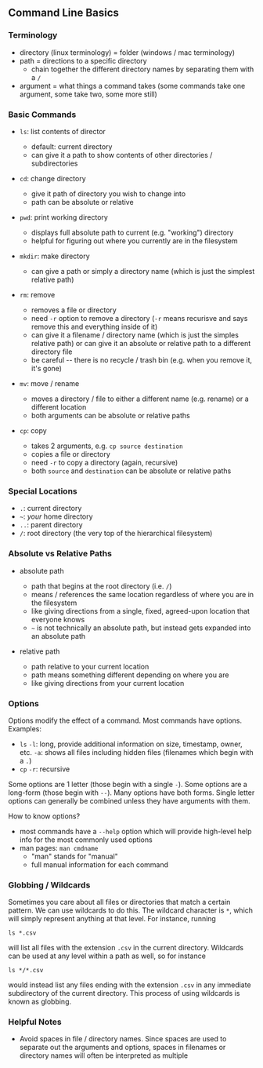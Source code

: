 ## Command Line Basics

### Terminology
* directory (linux terminology) = folder (windows / mac terminology)
* path = directions to a specific directory
  * chain together the different directory names by separating them with a `/`
* argument = what things a command takes (some commands take one argument, some take two, some more still)

### Basic Commands

* `ls`:  list contents of director
  * default:  current directory
  * can give it a path to show contents of other directories / subdirectories

* `cd`:  change directory
  * give it path of directory you wish to change into
  * path can be absolute or relative

* `pwd`:  print working directory
  * displays full absolute path to current (e.g. "working") directory
  * helpful for figuring out where you currently are in the filesystem

* `mkdir`:  make directory
  * can give a path or simply a directory name
    (which is just the simplest relative path)

* `rm`:  remove
  * removes a file or directory
  * need `-r` option to remove a directory
    (`-r` means recurisve and says remove this and everything inside of it)
  * can give it a filename / directory name (which is just the simples relative path)
    or can give it an absolute or relative path to a different directory file
  * be careful -- there is no recycle / trash bin (e.g. when you remove it, it's gone)

* `mv`:  move / rename
  * moves a directory / file to either a different name (e.g. rename)
    or a different location
  * both arguments can be absolute or relative paths

* `cp`:  copy
  * takes 2 arguments, e.g. `cp source destination`
  * copies a file or directory
  * need `-r` to copy a directory (again, recursive)
  * both `source` and `destination` can be absolute or relative paths

### Special Locations 

* `.`:  current directory
* `~`:  *your* home directory
* `..`:  parent directory
* `/`:  root directory (the very top of the hierarchical filesystem)

### Absolute vs Relative Paths
* absolute path
  * path that begins at the root directory (i.e. `/`)
  * means / references the same location regardless of where you are in the filesystem
  * like giving directions from a single, fixed, agreed-upon location that everyone knows
  * `~` is not technically an absolute path, but instead gets expanded into an absolute path

* relative path
  * path relative to your current location
  * path means something different depending on where you are
  * like giving directions from your current location
  
### Options
Options modify the effect of a command.
Most commands have options.
Examples:
* `ls`
  `-l`:  long, provide additional information on size, timestamp, owner, etc.
  `-a`:  shows all files including hidden files (filenames which begin with a `.`)
* `cp`
  `-r`:  recursive

Some options are 1 letter (those begin with a single `-`).
Some options are a long-form (those begin with `--`).
Many options have both forms.
Single letter options can generally be combined unless they have arguments with them.

How to know options?
* most commands have a `--help` option which will provide high-level help info
  for the most commonly used options
* man pages:  `man cmdname`
  * "man" stands for "manual"
  * full manual information for each command

### Globbing / Wildcards
Sometimes you care about all files or directories that match a certain pattern.
We can use wildcards to do this.  The wildcard character is `*`, which
will simply represent anything at that level.
For instance, running
```
ls *.csv
```
will list all files with the extension `.csv` in the current directory.
Wildcards can be used at any level within a path as well,
so for instance
```
ls */*.csv
```
would instead list any files ending with the extension `.csv` in any immediate
subdirectory of the current directory.
This process of using wildcards is known as globbing.

### Helpful Notes
* Avoid spaces in file / directory names.  Since spaces are used to separate out
  the arguments and options, spaces in filenames or directory names will often be interpreted as multiple
